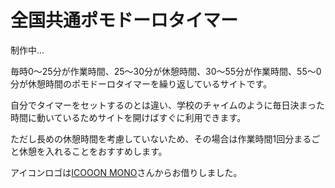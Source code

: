 # 全国共通ポモドーロタイマー

制作中...

毎時0～25分が作業時間、25～30分が休憩時間、30～55分が作業時間、55～0分が休憩時間のポモドーロタイマーを繰り返しているサイトです。

自分でタイマーをセットするのとは違い、学校のチャイムのように毎日決まった時間に動いているためサイトを開けばすぐに利用できます。

ただし長めの休憩時間を考慮していないため、その場合は作業時間1回分まるごと休憩を入れることをおすすめします。

アイコンロゴは[ICOOON MONO](https://icooon-mono.com/)さんからお借りしました。